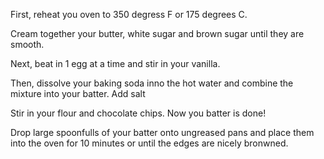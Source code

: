 First, reheat you oven to 350 degress F or 175 degrees C.

Cream together your butter, white sugar and brown sugar until they are smooth.

Next, beat in 1 egg at a time and stir in your vanilla.

Then, dissolve your baking soda inno the hot water and combine the mixture into your batter. Add salt

Stir in your flour and chocolate chips. Now you batter is done!  

Drop large spoonfulls of your batter onto ungreased pans and place them into the oven for 10 minutes or until the edges are nicely bronwned. 